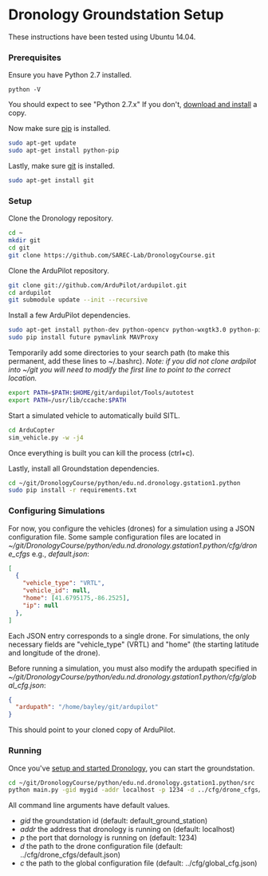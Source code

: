 # Dronology Groundstation Setup

These instructions have been tested using Ubuntu 14.04.

### Prerequisites

Ensure you have Python 2.7 installed.

```
python -V
```

You should expect to see "Python 2.7.x" If you don't, [download and install](https://www.python.org/download/releases/2.7/) a copy.

Now make sure [pip](https://pypi.python.org/pypi/pip) is installed. 
```bash
sudo apt-get update
sudo apt-get install python-pip
```
Lastly, make sure [git](https://git-scm.com/) is installed. 
```bash
sudo apt-get install git
```

### Setup

Clone the Dronology repository.
```bash
cd ~
mkdir git
cd git
git clone https://github.com/SAREC-Lab/DronologyCourse.git
```

Clone the ArduPilot repository.
```bash
git clone git://github.com/ArduPilot/ardupilot.git
cd ardupilot
git submodule update --init --recursive
```

Install a few ArduPilot dependencies.
```bash
sudo apt-get install python-dev python-opencv python-wxgtk3.0 python-pip python-matplotlib python-pygame python-lxml
sudo pip install future pymavlink MAVProxy
```
Temporarily add some directories to your search path (to make this permanent, add these lines to ~/.bashrc). _Note: if you did not clone ardpilot into ~/git you will need to modify the first line to point to the correct location._
```bash
export PATH=$PATH:$HOME/git/ardupilot/Tools/autotest
export PATH=/usr/lib/ccache:$PATH
```
Start a simulated vehicle to automatically build SITL. 
```bash
cd ArduCopter
sim_vehicle.py -w -j4
```
Once everything is built you can kill the process (ctrl+c).

Lastly, install all Groundstation dependencies.
```bash
cd ~/git/DronologyCourse/python/edu.nd.dronology.gstation1.python
sudo pip install -r requirements.txt
```

### Configuring Simulations
For now, you configure the vehicles (drones) for a simulation using a JSON configuration file. Some sample configuration files are located in _~/git/DronologyCourse/python/edu.nd.dronology.gstation1.python/cfg/drone_cfgs_ e.g., _default.json_:
```json
[
  {
    "vehicle_type": "VRTL",
    "vehicle_id": null,
    "home": [41.6795175,-86.2525],
    "ip": null
  },
]
```
Each JSON entry corresponds to a single drone. For simulations, the only necessary fields are "vehicle_type" (VRTL) and "home" (the starting latitude and longitude of the drone). 

Before running a simulation, you must also modify the ardupath specified in _~/git/DronologyCourse/python/edu.nd.dronology.gstation1.python/cfg/global_cfg.json_:

```json
{
  "ardupath": "/home/bayley/git/ardupilot"
}
```

This should point to your cloned copy of ArduPilot.


### Running
Once you've [setup and started Dronology](https://github.com/SAREC-Lab/Dronology/blob/master/README.md), you can start the groundstation.
```bash
cd ~/git/DronologyCourse/python/edu.nd.dronology.gstation1.python/src
python main.py -gid mygid -addr localhost -p 1234 -d ../cfg/drone_cfgs/default.json -c ../cfg/global_cfg.json
```
All command line arguments have default values. 

* _gid_ the groundstation id (default: default_ground_station)
* _addr_ the address that dronology is running on (default: localhost)
* _p_ the port that dornology is running on (default: 1234)
* _d_ the path to the drone configuration file (default: ../cfg/drone_cfgs/default.json)
* _c_ the path to the global configuration file (default: ../cfg/global_cfg.json)

